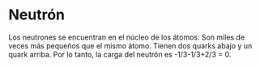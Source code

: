 # Neutrón

Los neutrones se encuentran en el núcleo de los átomos. Son miles de veces más
pequeños que el mismo átomo. Tienen dos quarks abajo y un quark arriba. Por lo
tanto, la carga del neutrón es -1/3-1/3+2/3 = 0.
